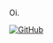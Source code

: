 Oi.

[![GitHub](https://img.shields.io/badge/GitHub-100000?style=for-the-badge&logo=github&logoColor=white)](https://github.com/FelipeDNL)
